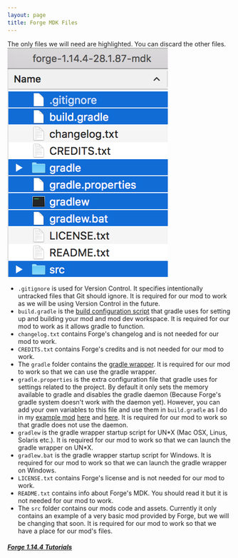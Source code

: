 ```yaml
---
layout: page
title: Forge MDK Files
---
```


The only files we will need are highlighted. You can discard the other files.  
![required-files](./required-files.png "required-files")  
- `.gitignore` is used for Version Control. It specifies intentionally untracked files that Git should ignore. It is required for our mod to work as we will be using Version Control in the future.
- `build.gradle` is the [build configuration script](https://www.tutorialspoint.com/gradle/gradle_build_script.htm) that gradle uses for setting up and building your mod and mod dev workspace. It is required for our mod to work as it allows gradle to function.
- `changelog.txt` contains Forge's changelog and is not needed for our mod to work.
- `CREDITS.txt` contains Forge's credits and is not needed for our mod to work.
- The `gradle` folder contains the [gradle wrapper](https://docs.gradle.org/current/userguide/gradle_wrapper.html). It is required for our mod to work so that we can use the gradle wrapper.
- `gradle.properties` is the extra configuration file that gradle uses for settings related to the project. By default it only sets the memory available to gradle and disables the gradle daemon (Because Forge's gradle system doesn't work with the daemon yet). However, you can add your own variables to this file and use them in `build.gradle` as I do in my [example mod](https://github.com/Cadiboo/Example-Mod) [here](https://github.com/Cadiboo/Example-Mod/blob/1.14.4/gradle.properties#L8-L15) and [here](https://github.com/Cadiboo/Example-Mod/blob/1.14.4/build.gradle#L21). It is required for our mod to work so that gradle does not use the daemon.
- `gradlew` is the gradle wrapper startup script for UN\*X (Mac OSX, Linus, Solaris etc.). It is required for our mod to work so that we can launch the gradle wrapper on UN\*X.
- `gradlew.bat` is the gradle wrapper startup script for Windows. It is required for our mod to work so that we can launch the gradle wrapper on Windows.
- `LICENSE.txt` contains Forge's license and is not needed for our mod to work.
- `README.txt` contains info about Forge's MDK. You should read it but it is not needed for our mod to work.
- The `src` folder contains our mods code and assets. Currently it only contains an example of a very basic mod provided by Forge, but we will be changing that soon.  It is required for our mod to work so that we have a place for our mod's files.

##### [Forge 1.14.4 Tutorials](..)
